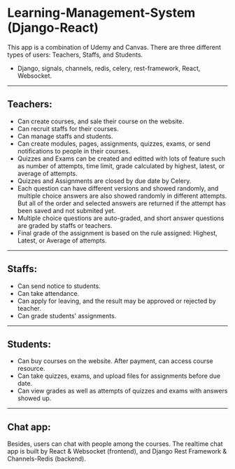# Learning-Management-System (Django-React)
This app is a combination of Udemy and Canvas. There are three different types of users: Teachers, Staffs, and Students.
* Django, signals, channels, redis, celery, rest-framework, React, Websocket.
---
## Teachers:
* Can create courses, and sale their course on the website.
* Can recruit staffs for their courses.
* Can manage staffs and students.
* Can create modules, pages, assignments, quizzes, exams, or send notifications to people in their courses.
* Quizzes and Exams can be created and editted with lots of feature such as number of attempts, time limit, grade calculated by highest, latest, or average of attempts.
* Quizzes and Assignments are closed by due date by Celery.
* Each question can have different versions and showed randomly, and multiple choice answers are also showed randomly in different attempts. But all of the order and selected answers are returned if the attempt has been saved and not submited yet.
* Multiple choice questions are auto-graded, and short answer questions are graded by staffs or teachers.
* Final grade of the assignment is based on the rule assigned: Highest, Latest, or Average of attempts.
---
## Staffs:
* Can send notice to students.
* Can take attendance.
* Can apply for leaving, and the result may be approved or rejected by teacher.
* Can grade students' assignments.

---
## Students:
* Can buy courses on the website. After payment, can access course resource.
* Can take quizzes, exams, and upload files for assignments before due date.
* Can view grades as well as attempts of quizzes and exams with answers showed up.

---
## Chat app:
Besides, users can chat with people among the courses. The realtime chat app is built by React & Websocket (frontend), and Django Rest Framework & Channels-Redis (backend).
